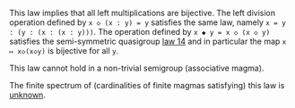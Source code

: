 This law implies that all left multiplications are bijective.  The left division operation defined by `x ◇ (x : y) = y` satisfies the same law, namely `x = y : (y : (x : (x : y)))`.  The operation defined by `x ◆ y = x ◇ (x ◇ y)` satisfies the semi-symmetric quasigroup [law 14](https://teorth.github.io/equational_theories/implications/?14) and in particular the map `x ↦ x◇(x◇y)` is bijective for all `y`.

This law cannot hold in a non-trivial semigroup (associative magma).

The finite spectrum of (cardinalities of finite magmas satisfying) this law is [unknown](https://leanprover.zulipchat.com/#narrow/channel/458659-Equational/topic/Order.203.20Spectra/with/527073087).
